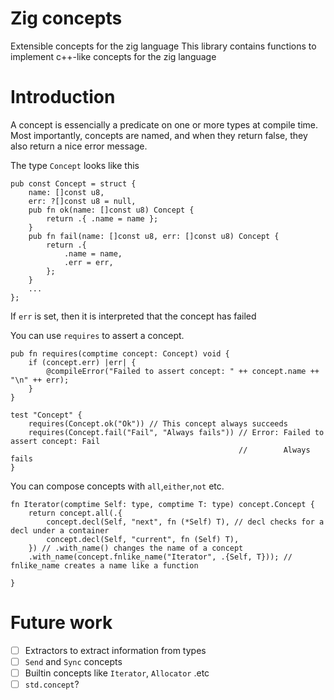 # Zig concepts
Extensible concepts for the zig language
This library contains functions to implement c++-like concepts for the zig language

# Introduction
A concept is essencially a predicate on one or more types at compile time. Most importantly,
concepts are named, and when they return false, they also return a nice error message.

The type `Concept` looks like this
```zig
pub const Concept = struct {
    name: []const u8,
    err: ?[]const u8 = null,
    pub fn ok(name: []const u8) Concept {
        return .{ .name = name };
    }
    pub fn fail(name: []const u8, err: []const u8) Concept {
        return .{
            .name = name,
            .err = err,
        };
    }
    ...
};
```
If `err` is set, then it is interpreted that the concept has failed

You can use `requires` to assert a concept.
```zig
pub fn requires(comptime concept: Concept) void {
    if (concept.err) |err| {
        @compileError("Failed to assert concept: " ++ concept.name ++ "\n" ++ err);
    }
}

test "Concept" {
    requires(Concept.ok("Ok")) // This concept always succeeds
    requires(Concept.fail("Fail", "Always fails")) // Error: Failed to assert concept: Fail
                                                   //        Always fails
}
```

You can compose concepts with `all`,`either`,`not` etc.

```zig
fn Iterator(comptime Self: type, comptime T: type) concept.Concept {
    return concept.all(.{
        concept.decl(Self, "next", fn (*Self) T), // decl checks for a decl under a container
        concept.decl(Self, "current", fn (Self) T),
    }) // .with_name() changes the name of a concept
    .with_name(concept.fnlike_name("Iterator", .{Self, T})); // fnlike_name creates a name like a function

}
```

# Future work
- [ ] Extractors to extract information from types
- [ ] `Send` and `Sync` concepts
- [ ] Builtin concepts like `Iterator`, `Allocator` .etc
- [ ] `std.concept`?
